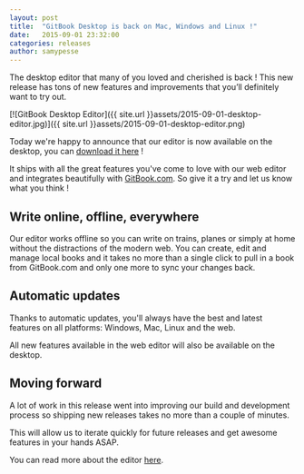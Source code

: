```yaml
---
layout: post
title:  "GitBook Desktop is back on Mac, Windows and Linux !"
date:   2015-09-01 23:32:00
categories: releases
author: samypesse
---
```


The desktop editor that many of you loved and cherished is back ! This new release has tons of new features and improvements that you’ll definitely want to try out.

<!-- more -->

[![GitBook Desktop Editor]({{ site.url }}assets/2015-09-01-desktop-editor.jpg)]({{ site.url }}assets/2015-09-01-desktop-editor.png)

Today we're happy to announce that our editor is now available on the desktop, you can [download it here](http://downloads.editor.gitbook.com) !

It ships with all the great features you've come to love with our web editor and integrates beautifully with [GitBook.com](https://www.gitbook.com). So give it a try and let us know what you think !

## Write online, offline, everywhere

Our editor works offline so you can write on trains, planes or simply at home without the distractions of the modern web. You can create, edit and manage local books and it takes no more than a single click to pull in a book from GitBook.com and only one more to sync your changes back.

## Automatic updates

Thanks to automatic updates, you'll always have the best and latest features on all platforms: Windows, Mac, Linux and the web.

All new features available in the web editor will also be available on the desktop.

## Moving forward

A lot of work in this release went into improving our build and development process so shipping new releases takes no more than a couple of minutes.

This will allow us to iterate quickly for future releases and get awesome features in your hands ASAP.

You can read more about the editor [here](https://www.gitbook.com/editor).
